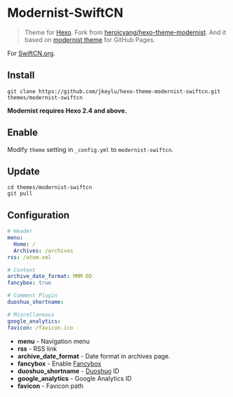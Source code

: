 # Modernist-SwiftCN

> Theme for [Hexo]. Fork from [heroicyang/hexo-theme-modernist]. And it based on [modernist theme] for GitHub Pages.

For [SwiftCN.org].

## Install

```
git clone https://github.com/jkeylu/hexo-theme-modernist-swiftcn.git themes/modernist-swiftcn
```

**Modernist requires Hexo 2.4 and above.**

## Enable
Modify `theme` setting in `_config.yml` to `modernist-swiftcn`.

## Update

```
cd themes/modernist-swiftcn
git pull
```

## Configuration

``` yaml
# Header
menu:
  Home: /
  Archives: /archives
rss: /atom.xml

# Content
archive_date_format: MMM DD
fancybox: true

# Comment Plugin
duoshuo_shortname:

# Miscellaneous
google_analytics:
favicon: /favicon.ico
```

- **menu** - Navigation menu
- **rss** - RSS link
- **archive_date_format** - Date format in archives page.
- **fancybox** - Enable [Fancybox]
- **duoshuo_shortname** - [Duoshuo] ID
- **google_analytics** - Google Analytics ID
- **favicon** - Favicon path

[Hexo]: http://zespia.tw/hexo/
[heroicyang/hexo-theme-modernist]: http://github.com/heroicyang/hexo-theme-modernist
[modernist theme]: https://github.com/orderedlist/modernist
[SwiftCN.org]: http://swiftcn.org/
[Duoshuo]: http://duoshuo.com
[Fancybox]: http://fancyapps.com/fancybox/
